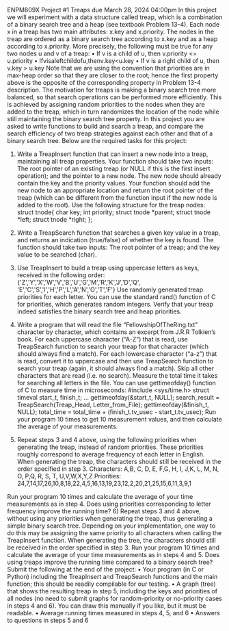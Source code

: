 ENPM809X Project #1 Treaps
due March 28, 2024 04:00pm
In this project we will experiment with a data structure called treap, which is a combination of a binary search tree and a heap (see textbook Problem 13-4). Each node x in a treap has two main attributes: x.key and x.priority. The nodes in the treap are ordered as a binary search tree according to x.key and as a heap according to x.priority. More precisely, the following must be true for any two nodes u and v of a treap:
• If v is a child of u, then v.priority <= u.priority
• Ifvisaleftchildofu,thenv.key<u.key
• If v is a right child of u, then v.key > u.key
Note that we are using the convention that priorities are in max-heap order so that they are closer to the root; hence the first property above is the opposite of the corresponding property in Problem 13-4 description.
The motivation for treaps is making a binary search tree more balanced, so that search operations can be performed more efficiently. This is achieved by assigning random priorities to the nodes when they are added to the treap, which in turn randomizes the location of the node while still maintaining the binary search tree property. In this project you are asked to write functions to build and search a treap, and compare the search efficiency of two treap strategies against each other and that of a binary search tree.
Below are the required tasks for this project:
1) Write a TreapInsert function that can insert a new node into a treap, maintaining all treap properties. Your function should take two inputs: The root pointer of an existing treap (or NULL if this is the first insert operation); and the pointer to a new node. The new node should already contain the key and the priority values. Your function should add the new node to an appropriate location and return the root pointer of the treap (which can be different from the function input if the new node is added to the root).
Use the following structure for the treap nodes:
      struct tnode{
          char key;
int priority;
struct tnode *parent; struct tnode *left; struct tnode *right;
};

2) Write a TreapSearch function that searches a given key value in a treap, and returns an indication (true/false) of whether the key is found. The function should take two inputs: The root pointer of a treap; and the key value to be searched (char).
3) Use TreapInsert to build a treap using uppercase letters as keys, received in the following order:
  {'Z','Y','X','W','V','B','U','G','M','R','K','J','D','Q',
  'E','C','S','I','H','P','L','A','N','O','T','F'}
Use randomly generated treap priorities for each letter. You can use the standard rand() function of C for priorities, which generates random integers.
Verify that your treap indeed satisfies the binary search tree and heap priorities.
4) Write a program that will read the file “FellowshipOfTheRing.txt” character by character, which contains an excerpt from J.R.R Tolkien’s book. For each uppercase character (“A-Z”) that is read, use TreapSearch function to search your treap for that character (which should always find a match). For each lowercase character (“a-z”) that is read, convert it to uppercase and then use TreapSearch function to search your treap (again, it should always find a match). Skip all other characters that are read (i.e. no search). Measure the total time it takes for searching all letters in the file. You can use gettimeofday() function of C to measure time in microseconds:
#include <sys/time.h>
struct timeval start_t, finish_t;
...
gettimeofday(&start_t, NULL);
search_result = TreapSearch(Treap_Head, Letter_from_File); gettimeofday(&finish_t, NULL);
total_time = total_time + (finish_t.tv_usec - start_t.tv_usec);
Run your program 10 times to get 10 measurement values, and then calculate the average of your measurements.
5) Repeat steps 3 and 4 above, using the following priorities when generating the treap, instead of random priorities. These priorities roughly correspond to average frequency of each letter in English. When generating the treap, the characters should still be received in the order specified in step 3.
Characters: A,B, C, D, E, F,G, H, I, J,K, L, M, N, O, P,Q, R, S, T, U,V,W,X,Y,Z Priorities: 24,7,14,17,26,10,8,18,22,4,5,16,13,19,23,12,2,20,21,25,15,6,11,3,9,1

Run your program 10 times and calculate the average of your time measurements as in step 4. Does using priorities corresponding to letter frequency improve the running time?
6) Repeat steps 3 and 4 above, without using any priorities when generating the treap, thus generating a simple binary search tree. Depending on your implementation, one way to do this may be assigning the same priority to all characters when calling the TreapInsert function. When generating the tree, the characters should still be received in the order specified in step 3.
Run your program 10 times and calculate the average of your time measurements as in steps 4 and 5. Does using treaps improve the running time compared to a binary search tree?
Submit the following at the end of the project:
• Your program (in C or Python) including the TreapInsert and TreapSearch functions and the main function; this should be readily compilable for our testing.
• A graph (tree) that shows the resulting treap in step 5, including the keys and priorities of all nodes (no need to submit graphs for random-priority or no-priority cases in steps 4 and 6). You can draw this manually if you like, but it must be readable.
• Average running times measured in steps 4, 5, and 6
• Answers to questions in steps 5 and 6
